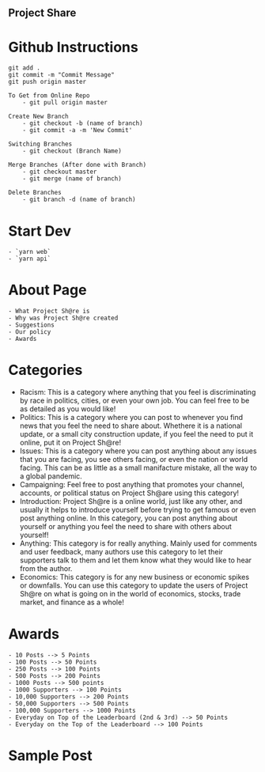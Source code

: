 ## Project Share

# Github Instructions
    git add .
    git commit -m "Commit Message"
    git push origin master

    To Get from Online Repo
        - git pull origin master

    Create New Branch
        - git checkout -b (name of branch)
        - git commit -a -m 'New Commit'

    Switching Branches
        - git checkout (Branch Name)

    Merge Branches (After done with Branch)
        - git checkout master
        - git merge (name of branch)

    Delete Branches
        - git branch -d (name of branch)

# Start Dev
    - `yarn web`
    - `yarn api`

# About Page
    - What Project Sh@re is
    - Why was Project Sh@re created
    - Suggestions
    - Our policy
    - Awards

# Categories
  - Racism: This is a category where anything that you feel is discriminating by race in politics, cities, or even your own job. You can feel free to be as detailed as you would like!
  - Politics: This is a category where you can post to whenever you find news that you feel the need to share about. Whethere it is a national update, or a small city construction update, if you feel the need to put it online, put it on Project Sh@re!
  - Issues: This is a category where you can post anything about any issues that you are facing, you see others facing, or even the nation or world facing. This can be as little as a small manifacture mistake, all the way to a global pandemic. 
  - Campaigning: Feel free to post anything that promotes your channel, accounts, or political status on Project Sh@are using this category!
  - Introduction: Project Sh@re is a online world, just like any other, and usually it helps to introduce yourself before trying to get famous or even post anything online. In this category, you can post anything about yourself or anything you feel the need to share with others about yourself!
  - Anything: This category is for really anything. Mainly used for comments and user feedback, many authors use this category to let their supporters talk to them and let them know what they would like to hear from the author.
  - Economics: This category is for any new business or economic spikes or downfalls. You can use this category to update the users of Project Sh@re on what is going on in the world of economics, stocks, trade market, and finance as a whole!

# Awards
    - 10 Posts --> 5 Points
    - 100 Posts --> 50 Points
    - 250 Posts --> 100 Points
    - 500 Posts --> 200 Points
    - 1000 Posts --> 500 points
    - 1000 Supporters --> 100 Points
    - 10,000 Supporters --> 200 Points
    - 50,000 Supporters --> 500 Points
    - 100,000 Supporters --> 1000 Points
    - Everyday on Top of the Leaderboard (2nd & 3rd) --> 50 Points
    - Everyday on the Top of the Leaderboard --> 100 Points

# Sample Post